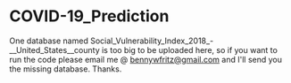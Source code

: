 # COVID-19_Prediction
One database named Social_Vulnerability_Index_2018_-__United_States__county is too big to be uploaded here, so if you want to run the code please email me @ bennywfritz@gmail.com and I'll send you the missing database. Thanks.
